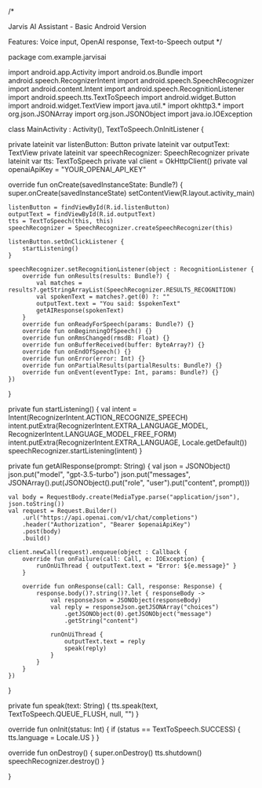 /*

Jarvis AI Assistant - Basic Android Version

Features: Voice input, OpenAI response, Text-to-Speech output */


package com.example.jarvisai

import android.app.Activity import android.os.Bundle import android.speech.RecognizerIntent import android.speech.SpeechRecognizer import android.content.Intent import android.speech.RecognitionListener import android.speech.tts.TextToSpeech import android.widget.Button import android.widget.TextView import java.util.* import okhttp3.* import org.json.JSONArray import org.json.JSONObject import java.io.IOException

class MainActivity : Activity(), TextToSpeech.OnInitListener {

private lateinit var listenButton: Button
private lateinit var outputText: TextView
private lateinit var speechRecognizer: SpeechRecognizer
private lateinit var tts: TextToSpeech
private val client = OkHttpClient()
private val openaiApiKey = "YOUR_OPENAI_API_KEY"

override fun onCreate(savedInstanceState: Bundle?) {
    super.onCreate(savedInstanceState)
    setContentView(R.layout.activity_main)

    listenButton = findViewById(R.id.listenButton)
    outputText = findViewById(R.id.outputText)
    tts = TextToSpeech(this, this)
    speechRecognizer = SpeechRecognizer.createSpeechRecognizer(this)

    listenButton.setOnClickListener {
        startListening()
    }

    speechRecognizer.setRecognitionListener(object : RecognitionListener {
        override fun onResults(results: Bundle?) {
            val matches = results?.getStringArrayList(SpeechRecognizer.RESULTS_RECOGNITION)
            val spokenText = matches?.get(0) ?: ""
            outputText.text = "You said: $spokenText"
            getAIResponse(spokenText)
        }
        override fun onReadyForSpeech(params: Bundle?) {}
        override fun onBeginningOfSpeech() {}
        override fun onRmsChanged(rmsdB: Float) {}
        override fun onBufferReceived(buffer: ByteArray?) {}
        override fun onEndOfSpeech() {}
        override fun onError(error: Int) {}
        override fun onPartialResults(partialResults: Bundle?) {}
        override fun onEvent(eventType: Int, params: Bundle?) {}
    })
}

private fun startListening() {
    val intent = Intent(RecognizerIntent.ACTION_RECOGNIZE_SPEECH)
    intent.putExtra(RecognizerIntent.EXTRA_LANGUAGE_MODEL, RecognizerIntent.LANGUAGE_MODEL_FREE_FORM)
    intent.putExtra(RecognizerIntent.EXTRA_LANGUAGE, Locale.getDefault())
    speechRecognizer.startListening(intent)
}

private fun getAIResponse(prompt: String) {
    val json = JSONObject()
    json.put("model", "gpt-3.5-turbo")
    json.put("messages", JSONArray().put(JSONObject().put("role", "user").put("content", prompt)))

    val body = RequestBody.create(MediaType.parse("application/json"), json.toString())
    val request = Request.Builder()
        .url("https://api.openai.com/v1/chat/completions")
        .header("Authorization", "Bearer $openaiApiKey")
        .post(body)
        .build()

    client.newCall(request).enqueue(object : Callback {
        override fun onFailure(call: Call, e: IOException) {
            runOnUiThread { outputText.text = "Error: ${e.message}" }
        }

        override fun onResponse(call: Call, response: Response) {
            response.body()?.string()?.let { responseBody ->
                val responseJson = JSONObject(responseBody)
                val reply = responseJson.getJSONArray("choices")
                    .getJSONObject(0).getJSONObject("message")
                    .getString("content")

                runOnUiThread {
                    outputText.text = reply
                    speak(reply)
                }
            }
        }
    })
}

private fun speak(text: String) {
    tts.speak(text, TextToSpeech.QUEUE_FLUSH, null, "")
}

override fun onInit(status: Int) {
    if (status == TextToSpeech.SUCCESS) {
        tts.language = Locale.US
    }
}

override fun onDestroy() {
    super.onDestroy()
    tts.shutdown()
    speechRecognizer.destroy()
}

}

